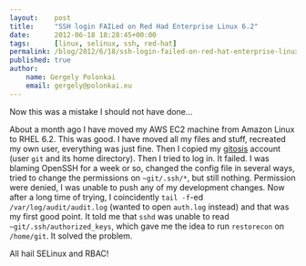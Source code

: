 ```yaml
---
layout:    post
title:     "SSH login FAILed on Red Had Enterprise Linux 6.2"
date:      2012-06-18 18:28:45+00:00
tags:      [linux, selinux, ssh, red-hat]
permalink: /blog/2012/6/18/ssh-login-failed-on-red-hat-enterprise-linux-6-2
published: true
author:
    name: Gergely Polonkai
    email: gergely@polonkai.eu
---
```


Now this was a mistake I should not have done…

About a month ago I have moved my AWS EC2 machine from Amazon Linux to RHEL
6.2. This was good. I have moved all my files and stuff, recreated my own
user, everything was just fine. Then I copied my
[gitosis](https://github.com/tv42/gitosis) account (user `git` and its home
directory). Then I tried to log in. It failed. I was blaming OpenSSH for a week
or so, changed the config file in several ways, tried to change the permissions
on `~git/.ssh/*`, but still nothing. Permission were denied, I was unable to
push any of my development changes. Now after a long time of trying, I
coincidently `tail -f`-ed `/var/log/audit/audit.log` (wanted to open `auth.log`
instead) and that was my first good point. It told me that `sshd` was unable to
read `~git/.ssh/authorized_keys`, which gave me the idea to run `restorecon` on
`/home/git`. It solved the problem.

All hail SELinux and RBAC!
